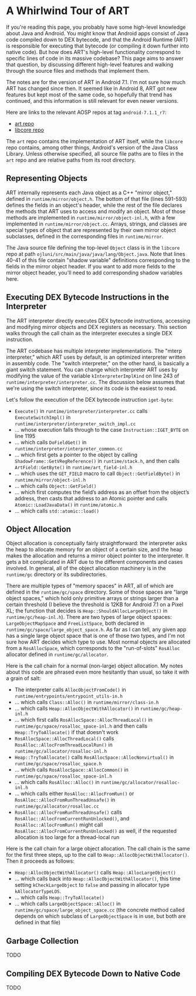 ﻿# A Whirlwind Tour of ART

If you're reading this page, you probably have some high-level knowledge about Java and Android. You might know that Android apps consist of Java code compiled down to DEX bytecode, and that the Android Runtime (ART) is responsible for executing that bytecode (or compiling it down further into native code). But how does ART's high-level functionality correspond to specific lines of code in its massive codebase? This page aims to answer that question, by discussing different high-level features and walking through the source files and methods that implement them.

The notes are for the version of ART in Android 7.1. I'm not sure how much ART has changed since then. It seemed like in Android 8, ART got new features but kept most of the same code, so hopefully that trend has continued, and this information is still relevant for even newer versions.

Here are links to the relevant AOSP repos at tag `android-7.1.1_r7`:

- [art repo](https://android.googlesource.com/platform/art/+/refs/tags/android-7.1.1_r57)
- [libcore repo](https://android.googlesource.com/platform/libcore/+/refs/tags/android-7.1.1_r57/)

The `art` repo contains the implementation of ART itself, while the `libcore` repo contains, among other things, Android's version of the Java Class Library. Unless otherwise specified, all source file paths are to files in the `art` repo and are relative paths from its root directory.

## Representing Objects

ART internally represents each Java object as a C++ "mirror object," defined in `runtime/mirror/object.h`. The bottom of that file (lines 591-593) defines the fields in an object's header, while the rest of the file declares the methods that ART uses to access and modify an object. Most of those methods are implemented in `runtime/mirror/object-inl.h`, with a few implemented in `runtime/mirror/object.cc`. Arrays, strings, and classes are special types of object that are represented by their own mirror object subclasses, defined in the corresponding files in `runtime/mirror`.

The Java source file defining the top-level `Object` class is in the `libcore` repo at path `ojluni/src/main/java/java/lang/Object.java`. Note that lines 40-41 of this file contain "shadow variable" definitions corresponding to the fields in the mirror object header. If you want to add more fields to the mirror object header, you'll need to add corresponding shadow variables here.

## Executing DEX Bytecode Instructions in the Interpreter

The ART interpreter directly executes DEX bytecode instructions, accessing and modifying mirror objects and DEX registers as necessary. This section walks through the call chain as the interpreter executes a single DEX instruction.

The ART codebase has multiple interpreter implementations. The "mterp interpreter," which ART uses by default, is an optimized interpreter written in assembly code. The "switch interpreter," on the other hand, is basically a giant switch statement. You can change which interpreter ART uses by modifying the value of the variable `kInterpreterImplKind` on line 243 of `runtime/interpreter/interpreter.cc`. The discussion below assumes that we're using the switch interpreter, since its code is the easiest to read.

Let's follow the execution of the DEX bytecode instruction `iget-byte`:

- `Execute()` in `runtime/interpreter/interpreter.cc` calls `ExecuteSwitchImpl()` in `runtime/interpreter/interpreter_switch_impl.cc`
- ... whose execution falls through to the case `Instruction::IGET_BYTE` on line 1195
- ... which calls `DoFieldGet()` in `runtime/interpreter/interpreter_common.cc`
- ... which first gets a pointer to the object by calling `ShadowFrame::GetVRegReference()` in `runtime/stack.h`, and then calls `ArtField::GetByte()` in `runtime/art_field-inl.h`
- ... which uses the `GET_FIELD` macro to call `Object::GetFieldByte()` in `runtime/mirror/object-inl.h`
- ... which calls `Object::GetField()`
- ... which first computes the field’s address as an offset from the object’s address, then casts that address to an Atomic pointer and calls `Atomic::LoadJavaData()` in `runtime/atomic.h`
- ... which calls `std::atomic::load()`

## Object Allocation

Object allocation is conceptually fairly straightforward: the interpreter asks the heap to allocate memory for an object of a certain size, and the heap makes the allocation and returns a mirror object pointer to the interpreter. It gets a bit complicated in ART due to the different components and cases involved. In general, all of the object allocation machinery is in the `runtime/gc` directory or its subdirectories.

There are multiple types of "memory spaces" in ART, all of which are defined in the `runtime/gc/space` directory. Some of those spaces are "large object spaces," which hold only primitive arrays or strings larger than a certain threshold (I believe the threshold is 12KB for Android 7.1 on a Pixel XL; the function that decides is `Heap::ShouldAllocLargeObject()` in `runtime/gc/heap-inl.h`). There are two types of large object spaces: `LargeObjectMapSpace` and `FreeListSpace`, both declared in `runtime/gc/space/large_object_space.h`. As far as I can tell, any given app has a single large object space that is one of those two types, and I'm not sure how ART decides which type to use. Most normal objects are allocated from a `RosAllocSpace`, which corresponds to the "run-of-slots" `RosAlloc` allocator defined in `runtime/gc/allocator`.

Here is the call chain for a normal (non-large) object allocation. My notes about this code are phrased even more hesitantly than usual, so take it with a grain of salt:

- The interpreter calls `AllocObjectFromCode()` in `runtime/entrypoints/entrypoint_utils-in.h`
- ... which calls `Class::Alloc()` in `runtime/mirror/class-in.h`
- ... which calls `Heap::AllocObjectWithAllocator()` in `runtime/gc/heap-inl.h`
- ... which first calls `RosAllocSpace::AllocThreadLocal()` in `runtime/gc/space/rosalloc_space-inl.h` and then calls `Heap::TryToAllocate()` if that doesn't work
- `RosAllocSpace::AllocThreadLocal()` calls `RosAlloc::AllocFromThreadLocalRun()` in `runtime/gc/allocator/rosalloc-inl.h`
- `Heap::TryToAllocate()` calls `RosAllocSpace::AllocNonvirtual()` in `runtime/gc/space/rosalloc_space.h`
- ... which calls `RosAllocSpace::AllocCommon()` in `runtime/gc/space/rosalloc_space-inl.h`
- ... which calls `RosAlloc::Alloc()` in `runtime/gc/allocator/rosalloc-inl.h`
- ... which calls either `RosAlloc::AllocFromRun()` or `RosAlloc::AllocFromRunThreadUnsafe()` in `runtime/gc/allocator/rosalloc.cc`
- `RosAlloc::AllocFromRunThreadUnsafe()` calls `RosAlloc::AllocFromCurrentRunUnlocked()`, and `RosAlloc::AllocFromRun()` might call `RosAlloc::AllocFromCurrentRunUnlocked()` as well, if the requested allocation is too large for a thread-local run

Here is the call chain for a large object allocation. The call chain is the same for the first three steps, up to the call to `Heap::AllocObjectWithAllocator()`. Then it proceeds as follows:

- `Heap::AllocObjectWithAllocator()` calls `Heap::AllocLargeObject()`
- ... which calls back into `Heap::AllocObjectWithAllocator()`, this time setting `kCheckLargeObject` to `false` and passing in allocator type `kAllocatorTypeLOS`.
- ... which calls `Heap::TryToAllocate()`
- ... which calls `LargeObjectSpace::Alloc()` in `runtime/gc/space/large_object_space.cc` (the concrete method called depends on which subclass of `LargeObjectSpace` is in use, but both are defined in that file)

## Garbage Collection

TODO

## Compiling DEX Bytecode Down to Native Code

TODO

